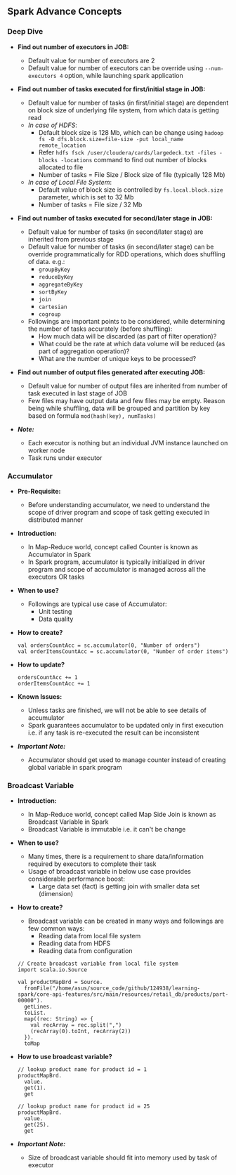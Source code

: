 ## Spark Advance Concepts

### Deep Dive
* **Find out number of executors in JOB:**
  * Default value for number of executors are 2
  * Default value for number of executors can be override using `--num-executors 4` option, while launching spark application
    
* **Find out number of tasks executed for first/initial stage in JOB:**
  * Default value for number of tasks (in first/initial stage) are dependent on block size of underlying file system, from which data is getting read
  * _In case of HDFS_:
    * Default block size is 128 Mb, which can be change using `hadoop fs -D dfs.block.size=file-size -put local_name remote_location`
    * Refer `hdfs fsck /user/cloudera/cards/largedeck.txt -files -blocks -locations` command to find out number of blocks allocated to file
    * Number of tasks = File Size / Block size of file (typically 128 Mb)
  * _In case of Local File System_:
    * Default value of block size is controlled by `fs.local.block.size` parameter, which is set to 32 Mb
    * Number of tasks = File size / 32 Mb
    
* **Find out number of tasks executed for second/later stage in JOB:**    
  * Default value for number of tasks (in second/later stage) are inherited from previous stage
  * Default value for number of tasks (in second/later stage) can be override programmatically for RDD operations, which does shuffling of data. e.g.:
    * `groupByKey`
    * `reduceByKey`
    * `aggregateByKey`
    * `sortByKey`
    * `join`
    * `cartesian`
    * `cogroup`
  * Followings are important points to be considered, while determining the number of tasks accurately (before shuffling):
    * How much data will be discarded (as part of filter operation)?
    * What could be the rate at which data volume will be reduced (as part of aggregation operation)?
    * What are the number of unique keys to be processed?

* **Find out number of output files generated after executing JOB:**    
  * Default value for number of output files are inherited from number of task executed in last stage of JOB
  * Few files may have output data and few files may be empty. Reason being while shuffling, data will be grouped and partition by key based on formula `mod(hash(key), numTasks)`

* _**Note:**_
  * Each executor is nothing but an individual JVM instance launched on worker node
  * Task runs under executor

### Accumulator
* **Pre-Requisite:**
  * Before understanding accumulator, we need to understand the scope of driver program and scope of task getting executed in distributed manner

* **Introduction:**
  * In Map-Reduce world, concept called Counter is known as Accumulator in Spark
  * In Spark program, accumulator is typically initialized in driver program and scope of accumulator is managed across all the executors OR tasks

* **When to use?**
  * Followings are typical use case of Accumulator:
    * Unit testing
    * Data quality

* **How to create?**
  ~~~
  val ordersCountAcc = sc.accumulator(0, "Number of orders")
  val orderItemsCountAcc = sc.accumulator(0, "Number of order items")
  ~~~
  
* **How to update?**
  ~~~
  ordersCountAcc += 1
  orderItemsCountAcc += 1
  ~~~
  
* **Known Issues:**
  * Unless tasks are finished, we will not be able to see details of accumulator
  * Spark guarantees accumulator to be updated only in first execution i.e. if any task is re-executed the result can be inconsistent

* _**Important Note:**_
  * Accumulator should get used to manage counter instead of creating global variable in spark program

### Broadcast Variable
* **Introduction:**
  * In Map-Reduce world, concept called Map Side Join is known as Broadcast Variable in Spark
  * Broadcast Variable is immutable i.e. it can't be change

* **When to use?**
  * Many times, there is a requirement to share data/information required by executors to complete their task
  * Usage of broadcast variable in below use case provides considerable performance boost:
    * Large data set (fact) is getting join with smaller data set (dimension)

* **How to create?**
  * Broadcast variable can be created in many ways and followings are few common ways:
    * Reading data from local file system
    * Reading data from HDFS
    * Reading data from configuration 
  ~~~
  // Create broadcast variable from local file system
  import scala.io.Source
  
  val productMapBrd = Source.
    fromFile("/home/asus/source_code/github/124938/learning-spark/core-api-features/src/main/resources/retail_db/products/part-00000").
    getLines.
    toList.
    map((rec: String) => {
      val recArray = rec.split(",")
      (recArray(0).toInt, recArray(2))
    }).
    toMap  
  ~~~

* **How to use broadcast variable?**
  ~~~
  // lookup product name for product id = 1
  productMapBrd.
    value.
    get(1).
    get
    
  // lookup product name for product id = 25
  productMapBrd.
    value.
    get(25).
    get
  ~~~

* _**Important Note:**_
  * Size of broadcast variable should fit into memory used by task of executor
